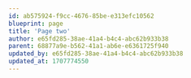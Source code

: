 ```yaml
---
id: ab575924-f9cc-4676-85be-e313efc10562
blueprint: page
title: 'Page two'
author: e65fd285-38ae-41a4-b4c4-abc62b933b38
parent: 68877a9e-b562-41a1-ab6e-e6361725f940
updated_by: e65fd285-38ae-41a4-b4c4-abc62b933b38
updated_at: 1707774550
---
```

